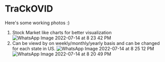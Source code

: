 # TraCkOVID
Here's some working photos :)
1. Stock Market like charts for better visualization
![WhatsApp Image 2022-07-14 at 8 23 42 PM](https://user-images.githubusercontent.com/88181752/179012918-01fa7668-7bd9-40bf-8264-b3b1b9d5c2e2.jpeg)
2. Can be viewd by on weekly/monthly/yearly basis and can be changed for each state in US.
![WhatsApp Image 2022-07-14 at 8 25 12 PM](https://user-images.githubusercontent.com/88181752/179013294-439d4a30-8ad6-416c-ac7c-93c84a1bfb7b.jpeg)
![WhatsApp Image 2022-07-14 at 8 20 49 PM](https://user-images.githubusercontent.com/88181752/179013384-c1de6e7a-1b63-429e-9fab-8b86461f5baa.jpeg)

